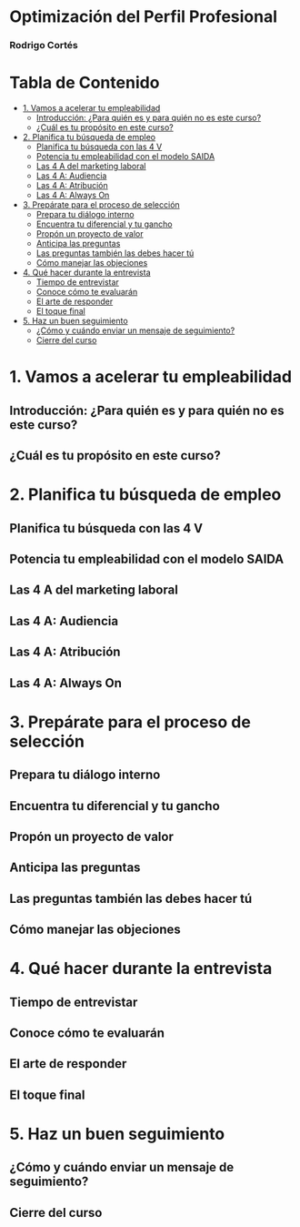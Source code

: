 <h1>Optimización del Perfil Profesional</h1>

<h3>Rodrigo Cortés</h3>

<h1>Tabla de Contenido</h1>

- [1. Vamos a acelerar tu empleabilidad](#1-vamos-a-acelerar-tu-empleabilidad)
  - [Introducción: ¿Para quién es y para quién no es este curso?](#introducción-para-quién-es-y-para-quién-no-es-este-curso)
  - [¿Cuál es tu propósito en este curso?](#cuál-es-tu-propósito-en-este-curso)
- [2. Planifica tu búsqueda de empleo](#2-planifica-tu-búsqueda-de-empleo)
  - [Planifica tu búsqueda con las 4 V](#planifica-tu-búsqueda-con-las-4-v)
  - [Potencia tu empleabilidad con el modelo SAIDA](#potencia-tu-empleabilidad-con-el-modelo-saida)
  - [Las 4 A del marketing laboral](#las-4-a-del-marketing-laboral)
  - [Las 4 A: Audiencia](#las-4-a-audiencia)
  - [Las 4 A: Atribución](#las-4-a-atribución)
  - [Las 4 A: Always On](#las-4-a-always-on)
- [3. Prepárate para el proceso de selección](#3-prepárate-para-el-proceso-de-selección)
  - [Prepara tu diálogo interno](#prepara-tu-diálogo-interno)
  - [Encuentra tu diferencial y tu gancho](#encuentra-tu-diferencial-y-tu-gancho)
  - [Propón un proyecto de valor](#propón-un-proyecto-de-valor)
  - [Anticipa las preguntas](#anticipa-las-preguntas)
  - [Las preguntas también las debes hacer tú](#las-preguntas-también-las-debes-hacer-tú)
  - [Cómo manejar las objeciones](#cómo-manejar-las-objeciones)
- [4. Qué hacer durante la entrevista](#4-qué-hacer-durante-la-entrevista)
  - [Tiempo de entrevistar](#tiempo-de-entrevistar)
  - [Conoce cómo te evaluarán](#conoce-cómo-te-evaluarán)
  - [El arte de responder](#el-arte-de-responder)
  - [El toque final](#el-toque-final)
- [5. Haz un buen seguimiento](#5-haz-un-buen-seguimiento)
  - [¿Cómo y cuándo enviar un mensaje de seguimiento?](#cómo-y-cuándo-enviar-un-mensaje-de-seguimiento)
  - [Cierre del curso](#cierre-del-curso)

# 1. Vamos a acelerar tu empleabilidad
## Introducción: ¿Para quién es y para quién no es este curso?
## ¿Cuál es tu propósito en este curso?

# 2. Planifica tu búsqueda de empleo
## Planifica tu búsqueda con las 4 V
## Potencia tu empleabilidad con el modelo SAIDA
## Las 4 A del marketing laboral
## Las 4 A: Audiencia
## Las 4 A: Atribución
## Las 4 A: Always On

# 3. Prepárate para el proceso de selección
## Prepara tu diálogo interno
## Encuentra tu diferencial y tu gancho
## Propón un proyecto de valor
## Anticipa las preguntas
## Las preguntas también las debes hacer tú
## Cómo manejar las objeciones

# 4. Qué hacer durante la entrevista
## Tiempo de entrevistar
## Conoce cómo te evaluarán
## El arte de responder
## El toque final

# 5. Haz un buen seguimiento
## ¿Cómo y cuándo enviar un mensaje de seguimiento?
## Cierre del curso